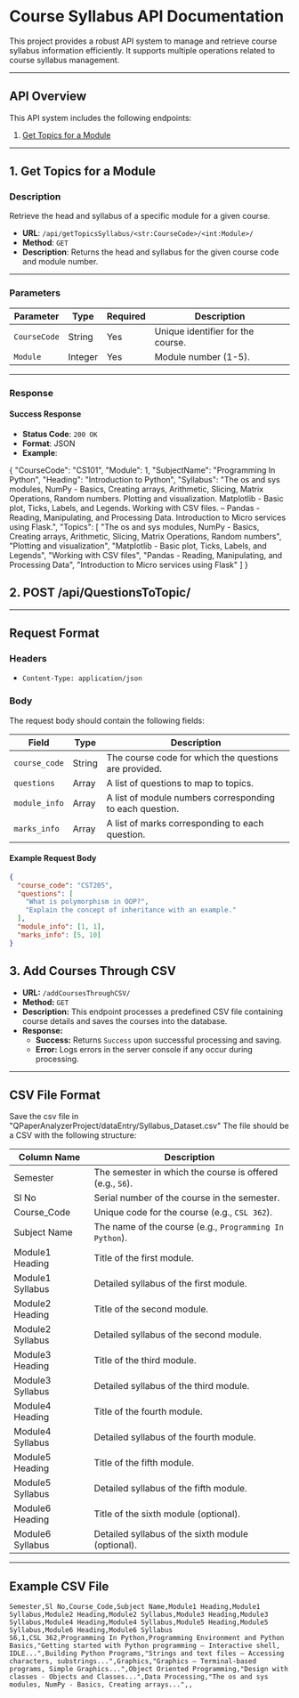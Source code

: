# Course Syllabus API Documentation

This project provides a robust API system to manage and retrieve course syllabus information efficiently. It supports multiple operations related to course syllabus management.

---

## **API Overview**

This API system includes the following endpoints:

1. [Get Topics for a Module](#1-get-topics-for-a-module)

---

## **1. Get Topics for a Module**

### **Description**
Retrieve the head and syllabus of a specific module for a given course.

- **URL**: `/api/getTopicsSyllabus/<str:CourseCode>/<int:Module>/`
- **Method**: `GET`
- **Description**: Returns the head and syllabus for the given course code and module number.

---

### **Parameters**

| Parameter    | Type    | Required | Description                          |
|--------------|---------|----------|--------------------------------------|
| `CourseCode` | String  | Yes      | Unique identifier for the course.    |
| `Module`     | Integer | Yes      | Module number (1-5).                |

---

### **Response**

#### **Success Response**

- **Status Code**: `200 OK`
- **Format**: JSON
- **Example**:

<!-- #### Example Request Body -->
<!-- ```json -->
{
    "CourseCode": "CS101",
    "Module": 1,
    "SubjectName": "Programming In Python",
    "Heading": "Introduction to Python",
    "Syllabus": "The os and sys modules, NumPy - Basics, Creating arrays, Arithmetic, Slicing, Matrix Operations, Random numbers. Plotting and visualization. Matplotlib - Basic plot, Ticks, Labels, and Legends. Working with CSV files. – Pandas - Reading, Manipulating, and Processing Data. Introduction to Micro services using Flask.",
    "Topics": [
        "The os and sys modules, NumPy - Basics, Creating arrays, Arithmetic, Slicing, Matrix Operations, Random numbers",
        "Plotting and visualization",
        "Matplotlib - Basic plot, Ticks, Labels, and Legends",
        "Working with CSV files",
        "Pandas - Reading, Manipulating, and Processing Data",
        "Introduction to Micro services using Flask"
    ]
}

## 2. POST /api/QuestionsToTopic/ 

---

## **Request Format**

### **Headers**
- `Content-Type: application/json`

### **Body**
The request body should contain the following fields:

| Field         | Type   | Description                                            |
|---------------|--------|--------------------------------------------------------|
| `course_code` | String | The course code for which the questions are provided.  |
| `questions`   | Array  | A list of questions to map to topics.                  |
| `module_info` | Array  | A list of module numbers corresponding to each question. |
| `marks_info`  | Array  | A list of marks corresponding to each question.        |

#### Example Request Body
```json
{
  "course_code": "CST205",
  "questions": [
    "What is polymorphism in OOP?",
    "Explain the concept of inheritance with an example."
  ],
  "module_info": [1, 1],
  "marks_info": [5, 10]
}
```

## 3. Add Courses Through CSV
- **URL:** `/addCoursesThroughCSV/`
- **Method:** `GET`
- **Description:** This endpoint processes a predefined CSV file containing course details and saves the courses into the database.
- **Response:** 
  - **Success:** Returns `Success` upon successful processing and saving.
  - **Error:** Logs errors in the server console if any occur during processing.

---

## CSV File Format
Save the csv file in "QPaperAnalyzerProject/dataEntry/Syllabus_Dataset.csv"
The file should be a CSV with the following structure:

| Column Name           | Description                                                        |
|-----------------------|--------------------------------------------------------------------|
| Semester              | The semester in which the course is offered (e.g., `S6`).         |
| Sl No                 | Serial number of the course in the semester.                      |
| Course_Code           | Unique code for the course (e.g., `CSL 362`).                     |
| Subject Name          | The name of the course (e.g., `Programming In Python`).           |
| Module1 Heading       | Title of the first module.                                        |
| Module1 Syllabus      | Detailed syllabus of the first module.                           |
| Module2 Heading       | Title of the second module.                                       |
| Module2 Syllabus      | Detailed syllabus of the second module.                          |
| Module3 Heading       | Title of the third module.                                        |
| Module3 Syllabus      | Detailed syllabus of the third module.                           |
| Module4 Heading       | Title of the fourth module.                                       |
| Module4 Syllabus      | Detailed syllabus of the fourth module.                          |
| Module5 Heading       | Title of the fifth module.                                        |
| Module5 Syllabus      | Detailed syllabus of the fifth module.                           |
| Module6 Heading       | Title of the sixth module (optional).                            |
| Module6 Syllabus      | Detailed syllabus of the sixth module (optional).                |

---

## Example CSV File
```csv
Semester,Sl No,Course_Code,Subject Name,Module1 Heading,Module1 Syllabus,Module2 Heading,Module2 Syllabus,Module3 Heading,Module3 Syllabus,Module4 Heading,Module4 Syllabus,Module5 Heading,Module5 Syllabus,Module6 Heading,Module6 Syllabus
S6,1,CSL 362,Programming In Python,Programming Environment and Python Basics,"Getting started with Python programming – Interactive shell, IDLE...",Building Python Programs,"Strings and text files – Accessing characters, substrings...",Graphics,"Graphics – Terminal-based programs, Simple Graphics...",Object Oriented Programming,"Design with classes - Objects and Classes...",Data Processing,"The os and sys modules, NumPy - Basics, Creating arrays...",,
```
